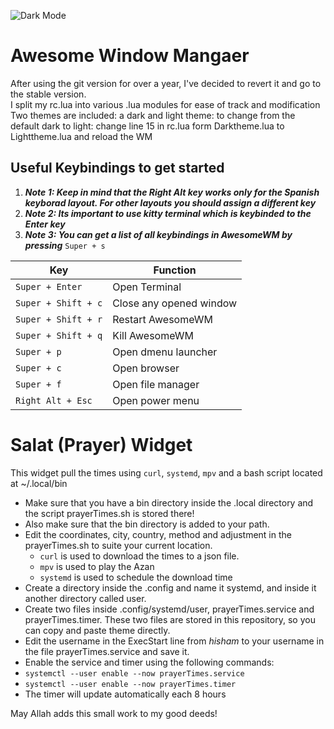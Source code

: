 ![Dark Mode](https://github.com/HishamAHai/dotfiles/blob/master/.screenshots/Screenshot-2021-10-08-20-21.png)
# Awesome Window Mangaer
After using the git version for over a year, I've decided to revert it and go to the stable version.\
I split my rc.lua into various .lua modules for ease of track and modification\
Two themes are included: a dark and light theme: to change from the default dark to light: change line 15 in rc.lua form Darktheme.lua to Lighttheme.lua and reload the WM  
## Useful Keybindings to get started  
1. ***Note 1: Keep in mind that the Right Alt key works only for the Spanish keyborad layout. For other layouts you should assign a different key***
2. ***Note 2: Its important to use kitty terminal which is keybinded to the Enter key***  
3. ***Note 3: You can get a list of all keybindings in AwesomeWM by pressing*** `Super + s`  

|   Key                 |   Function            |
|   ----------          |   ------------        |
|   `Super + Enter`         |   Open Terminal       |
|   `Super + Shift + c`         |   Close any opened window       |
|   `Super + Shift + r`         |   Restart AwesomeWM       |
|   `Super + Shift + q`         |   Kill AwesomeWM       |
|   `Super + p`         |   Open dmenu launcher |
|   `Super + c`         |   Open browser        |
|   `Super + f`         |   Open file manager   |
|   `Right Alt + Esc`   |   Open power menu     |

# Salat (Prayer) Widget
This widget pull the times using `curl`, `systemd`, `mpv` and a bash script located at ~/.local/bin
* Make sure that you have a bin directory inside the .local directory and the script prayerTimes.sh is stored there!
* Also make sure that the bin directory is added to your path.
* Edit the coordinates, city, country, method and adjustment in the prayerTimes.sh to suite your current location.
    * `curl` is used to download the times to a json file.
    * `mpv` is used to play the Azan
    * `systemd` is used to schedule the download time
* Create a directory inside the .config and name it systemd, and inside it another directory called user.
* Create two files inside .config/systemd/user, prayerTimes.service and prayerTimes.timer. These two files are stored in this repository, so you can copy and paste theme directly.
* Edit the username in the ExecStart line from *hisham* to your username in the file prayerTimes.service and save it.
* Enable the service and timer using the following commands:
* `systemctl --user enable --now prayerTimes.service`
* `systemctl --user enable --now prayerTimes.timer`
* The timer will update automatically each 8 hours


May Allah adds this small work to my good deeds!
